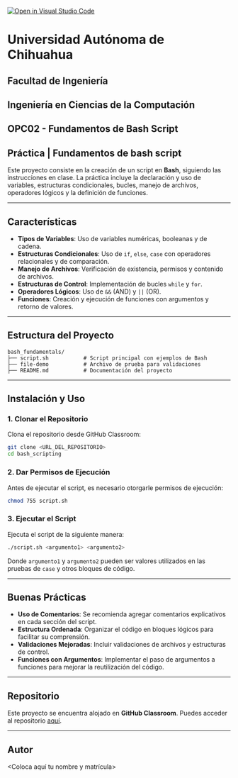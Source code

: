 [![Open in Visual Studio Code](https://classroom.github.com/assets/open-in-vscode-2e0aaae1b6195c2367325f4f02e2d04e9abb55f0b24a779b69b11b9e10269abc.svg)](https://classroom.github.com/online_ide?assignment_repo_id=18190446&assignment_repo_type=AssignmentRepo)
# **Universidad Autónoma de Chihuahua**
## **Facultad de Ingeniería**
## Ingeniería en Ciencias de la Computación
## OPC02 - Fundamentos de Bash Script
## Práctica | Fundamentos de bash script

Este proyecto consiste en la creación de un script en **Bash**, siguiendo las instrucciones en clase. La práctica incluye la declaración y uso de variables, estructuras condicionales, bucles, manejo de archivos, operadores lógicos y la definición de funciones.

---

## Características

- **Tipos de Variables**: Uso de variables numéricas, booleanas y de cadena.
- **Estructuras Condicionales**: Uso de `if`, `else`, `case` con operadores relacionales y de comparación.
- **Manejo de Archivos**: Verificación de existencia, permisos y contenido de archivos.
- **Estructuras de Control**: Implementación de bucles `while` y `for`.
- **Operadores Lógicos**: Uso de `&&` (AND) y `||` (OR).
- **Funciones**: Creación y ejecución de funciones con argumentos y retorno de valores.

---

## Estructura del Proyecto

```
bash_fundamentals/
├── script.sh           # Script principal con ejemplos de Bash
├── file-demo           # Archivo de prueba para validaciones
├── README.md           # Documentación del proyecto
```

---

## Instalación y Uso

### 1. Clonar el Repositorio
Clona el repositorio desde GitHub Classroom:
```bash
git clone <URL_DEL_REPOSITORIO>
cd bash_scripting
```

### 2. Dar Permisos de Ejecución
Antes de ejecutar el script, es necesario otorgarle permisos de ejecución:
```bash
chmod 755 script.sh
```

### 3. Ejecutar el Script
Ejecuta el script de la siguiente manera:
```bash
./script.sh <argumento1> <argumento2>
```
Donde `argumento1` y `argumento2` pueden ser valores utilizados en las pruebas de `case` y otros bloques de código.

---

## Buenas Prácticas

- **Uso de Comentarios**: Se recomienda agregar comentarios explicativos en cada sección del script.
- **Estructura Ordenada**: Organizar el código en bloques lógicos para facilitar su comprensión.
- **Validaciones Mejoradas**: Incluir validaciones de archivos y estructuras de control.
- **Funciones con Argumentos**: Implementar el paso de argumentos a funciones para mejorar la reutilización del código.

---

## Repositorio

Este proyecto se encuentra alojado en **GitHub Classroom**. Puedes acceder al repositorio [aquí](<URL_DEL_REPOSITORIO>).

---

## Autor

<Coloca aquí tu nombre y matrícula>

